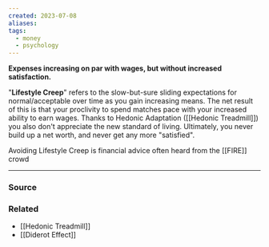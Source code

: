 ```yaml
---
created: 2023-07-08
aliases: 
tags:
  - money
  - psychology
---
```

**Expenses increasing on par with wages, but without increased satisfaction.**

"**Lifestyle Creep**" refers to the slow-but-sure sliding expectations for normal/acceptable over time as you gain increasing means. The net result of this is that your proclivity to spend matches pace with your increased ability to earn wages. Thanks to Hedonic Adaptation ([[Hedonic Treadmill]]) you also don't appreciate the new standard of living.  Ultimately, you never build up a net worth, and never get any more "satisfied".

Avoiding Lifestyle Creep is financial advice often heard from the [[FIRE]]  crowd

---

### Source

### Related
- [[Hedonic Treadmill]] 
- [[Diderot Effect]]